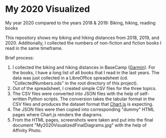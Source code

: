 # My 2020 Visualized
My year 2020 compared to the years 2018 &amp; 2019: Biking, hiking, reading books

This repository shows my biking and hiking distances from 2018, 2019, and 2020. Additionally, 
I collected the numbers of non-fiction and fiction books I read in the same timeframe.

Brief process:
1. I collected the biking and hiking distances in BaseCamp ([Garmin](https://www.garmin.com/)). For the books, I have a long list of all books that I read in the last years. The data was just collected in a LibreOffice spreadsheet (cd. "CollectedNumbers.ods" in the root directory of this project).
2. Out of the spreadsheet, I created simple CSV files for the three topics.
3. The CSV files were converted into JSON files with the help of self-written Python scripts. The conversion takes the tabular format in the CSV files and produces the dataset format that [Chart.js](https://www.chartjs.org/) is expecting.
4. The JSON files were then copied into corresponding "dummy" HTML pages where Chart.js renders the diagrams.
5. From the HTML pages, screenshots were taken and put into the final document "My2020VisualizedFinalDiagrams.jpg" with the help of Affinity Photo.
